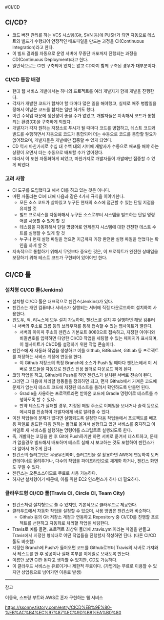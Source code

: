 #CI/CD

## CI/CD?
* 코드 버전 관리를 하는 VCS 시스템(Git, SVN 등)에 PUSH가 되면 자동으로 테스트와 빌드가 수행되어 안정적인 배포파일을 만드는 과정을 CI(Continuous Integration)라고 한다.
* 이 빌드 결과를 자동으로 운영 서버에 무중단 배포까지 진행되는 과정을 CD(Continuous Deployment)라고 한다.
* 일반적으로는 CI만 구축되어 있지는 않고 CD까지 함께 구축된 경우가 대부분이다.

### CI/CD 등장 배경
* 현대 웹 서비스 개발에서는 하나의 프로젝트를 여러 개발자가 함께 개발을 진행한다.
* 각자가 개발한 코드가 합쳐야 할 때마다 많은 일을 해야했고, 실제로 매주 병합일을 정해서 이날은 코드를 합치는 일만 하기도 했다.
* 이런 수작업 때문에 생산성이 좋을 수가 없었고, 개발자들은 지속해서 코드가 통합되는 환경(CI)을 구축하게 되었다.
* 개발자가 각자 원하는 저장소로 푸시가 될 때마다 코드를 병합하고, 테스트 코드와 빌드를 수행하면서 자동으로 코드가 통합되어 더는 수동으로 코드를 통합할 필요가 없어졌으며, 개발자들은 개발에만 집중할 수 있게 되었다.
* CD 역시 마찬가지로 수십 대 수백 대의 서버에 개발자가 수동으로 배포를 해야 하는 상황이 오면서 더는 수동으로 배포할 수가 없어졌다.
* 따라서 이 또한 자동화하게 되었고, 마찬가지로 개발자들이 개발에만 집중할 수 있게 되었다.

### 고려 사항
* CI 도구를 도입했다고 해서 CI를 하고 있는 것은 아니다.
* 마틴 파울러는 CI에 대해 다음과 같은 4가지 규칙을 이야기한다.
  * 모든 소스 코드가 살아있고 누구든 현재의 소스에 접근할 수 있는 단일 지점을 유지할 것
  * 빌드 프로세스를 자동화해서 누구든 소스로부터 시스템을 빌드하는 단일 명령어를 사용할 수 있게 할 것
  * 테스팅을 자동화해서 단일 명령어로 언제든지 시스템에 대한 건전한 테스트 수트를 실행할 수 있게 할 것
  * 누구나 현재 실행 파일을 얻으면 지금까지 가장 완전한 실행 파일을 얻었다는 확인을 하게 할 것
* 지속적으로 통합하기 위해서 무엇보다 중요한 것은, 이 프로젝트가 완전한 상태임을 보장하기 위해 테스트 코드가 구현되어 있어야만 한다.

## CI/CD 툴
### 설치형 CI/CD 툴(Jenkins)
* 설치형 CI/CD 툴은 대표적으로 젠킨스(Jenkins)가 있다.
* 젠킨스는 개인 컴퓨터나 서비스가 실행되는 서버에 직접 다운로드하여 설치하여 사용한다.
* 윈도우, 맥, 리눅스에 모두 설치 가능하며, 젠킨스를 설치 후 실행하면 해당 컴퓨터나 서버의 주소로 크롬 등의 브라우저를 통해 접속할 수 있는 웹사이트가 열린다.
  * 서버의 아이피 주소의 젠킨스 기본포트 8080으로 접속하고, 지정한 아이디와 비밀번호를 입력하면 다양한 CI/CD 작업을 세팅할 수 있는 페이지가 표시되며, 이 웹사이트가 CI/CD를 설정하기 위한 작업 콘솔이다.
* 젠킨스에 새 자동화 작업을 생성하고 이를 Github, BitBucket, GitLab 등 프로젝트를 저장하는 서비스 계정에 연동을 한다.
  * 이 Github 저장소의 특정 Branch에 소스가 Push 될 때마다 젠킨스에서 이 서버로 코드들을 자동으로 젠킨스 전용 폴더로 다운로드 하게 된다.
* 코딩 작업을 하고, Github에 Push를 하면 젠킨스가 설치된 서버로 전송이 된다.
* 그러면 그 다음에 처리할 행동들을 정의하면 되고, 먼저 Github에서 가져온 코드에 문제가 없는지 테스트 코드에 지정된 테스트를 돌려서 확인하도록 만들면 된다.
  * Gradle을 사용하는 프로젝트라면 받아온 코드에 Gradle 명령어로 테스트를 수행하도록 할 수 있다.
  * 만약 테스트가 실패할 경우, 지정된 메일 주소로 이메일을 보내거나 슬랙 등으로 메시지를 전송하여 개발자에게 바로 알려줄 수 있다.
* 이전 작업들에 문제가 없다면 실행되도록 설정한 다음 작업들에서 프로젝트를 배포용 파일로 빌드한 다음 원하는 폴더로 옮겨서 실행되고 있던 서비스를 중지하고 이 파일로 새 서비스를 실행하는 명령어를 스크립트로 실행되도록 한다.
* 즉, 개발자는 코딩을 한 후 Git에 Push하기만 하면 서버로 옮겨서 테스트하고, 문제가 없을경우 빌드해서 배포하며 테스트 실패 시 보고하는 것도 포함하여 젠킨스가 다 알아서 해주게 된다.
* 젠킨스의 플러그인은 무궁무진하며, 플러그인을 잘 활용하면 AWS에 연동하여 도커 컨테이너로 올려주거나, 다수의 작업을 파이프라인으로 체계화 하거나, 젠킨스 화면도 꾸밀 수 있다.
* 젠킨스는 오픈소스이므로 무료로 사용 가능하다.
* 하지만 설치형이기 때문에, 이를 위한 EC2 인스턴스가 하나 더 필요하다.

### 클라우드형 CI/CD 툴(Travis CI, Circle CI, Team City)
* 젠킨스처럼 설치형으로 쓸 수 있지만, 기본적으로 클라우드로 제공한다.
* 클라우드에서 자동화 작업을 설정할 수 있으며, 사용 방법은 젠킨스와 비슷하다.
  * Github 등의 Git 저장소 계정과 연동하고 Repository 중 CI/CD를 진행할 프로젝트를 선탠하고 자동화로 처리할 작업을 세팅한다.
* Travis로 예를 들면, 프로젝트 최상위 폴더에 .travis.yml이라는 파일을 만들고 Travis에서 지정한 형식대로 어떤 작업들을 진행할지 작성하면 된다. (다른 CI/CD툴도 비슷함)
* 지정한 Branch에 Push가 들어오면 코드를 Github로부터 Travis의 서버로 가져와서 테스트를 한 후 성공이나 실패 여부를 이메일로 보내도록 만든다.
* 이름만 보면 CI만 된다고 생각할 수 있지만, CD도 가능하다.
* 이 클라우드 서비스는 유료이거나 제한적 무료이다. (가볍게는 무료로 이용할 수 있지만 상업용으로 넘어가면 이용료 발생)


___
참고

이동욱, 스프링 부트와 AWS로 혼자 구현하는 웹 서비스

https://ssonny.tistory.com/entry/CICD%EB%9E%80-%EB%AC%B4%EC%97%87%EC%9D%B8%EA%B0%80

